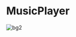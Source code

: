 # MusicPlayer
![bg2](https://user-images.githubusercontent.com/58257552/93663066-2c605700-fa8f-11ea-90f8-3370fd4da1aa.jpg)
